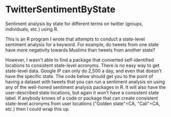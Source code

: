 # TwitterSentimentByState
Sentiment analysis by state for different terms on twitter (groups, individuals, etc.) using R.


This is an R program I wrote that attempts to conduct a state-level sentiment analysis for a keyword. For example, 
do tweets from one state have more negativity towards Muslims than tweets from another state? 

However, I wasn't able to find a package that converted self-identified locations to consistent state-level acronyms.
There is no easy way to get state-level data. Google IP can only do 2,500 a day, and even that doesn't have the specific state. 
The code below should get you to the point of having a dataset with tweets that you can run a sentiment analysis on using any of the 
well-honed sentiment analysis packages in R. It will also have the user-described state locations, but again it won't have a consistent
state label. If anybody knows of a code or package that can create consistent state-level acronyms from user locations ("Golden state"=CA, "Cali"=CA, etc.)
then I could wrap this up. 

